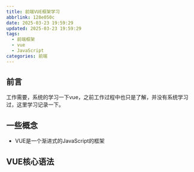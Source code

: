 ```yaml
---
title: 前端VUE框架学习
abbrlink: 128e050c
date: 2025-03-23 19:59:29
updated: 2025-03-23 19:59:29
tags:
  - 前端框架
  - vue
  - JavaScript
categories: 前端
---
```


## 前言
工作需要，系统的学习一下vue，之前工作过程中也只是了解，并没有系统学习过，这里学习记录一下。


<!-- more -->
## 一些概念
- VUE是一个渐进式的JavaScript的框架

## VUE核心语法
